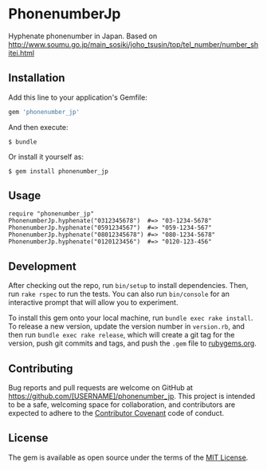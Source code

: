 # PhonenumberJp

Hyphenate phonenumber in Japan.
Based on http://www.soumu.go.jp/main_sosiki/joho_tsusin/top/tel_number/number_shitei.html

## Installation

Add this line to your application's Gemfile:

```ruby
gem 'phonenumber_jp'
```

And then execute:

    $ bundle

Or install it yourself as:

    $ gem install phonenumber_jp

## Usage

    require "phonenumber_jp"
    PhonenumberJp.hyphenate("0312345678")  #=> "03-1234-5678"
    PhonenumberJp.hyphenate("0591234567")  #=> "059-1234-567"
    PhonenumberJp.hyphenate("08012345678") #=> "080-1234-5678"
    PhonenumberJp.hyphenate("0120123456")  #=> "0120-123-456"

## Development

After checking out the repo, run `bin/setup` to install dependencies. Then, run `rake rspec` to run the tests. You can also run `bin/console` for an interactive prompt that will allow you to experiment.

To install this gem onto your local machine, run `bundle exec rake install`. To release a new version, update the version number in `version.rb`, and then run `bundle exec rake release`, which will create a git tag for the version, push git commits and tags, and push the `.gem` file to [rubygems.org](https://rubygems.org).

## Contributing

Bug reports and pull requests are welcome on GitHub at https://github.com/[USERNAME]/phonenumber_jp. This project is intended to be a safe, welcoming space for collaboration, and contributors are expected to adhere to the [Contributor Covenant](contributor-covenant.org) code of conduct.


## License

The gem is available as open source under the terms of the [MIT License](http://opensource.org/licenses/MIT).

